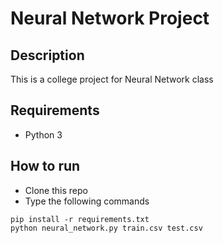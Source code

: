 # Neural Network Project

## Description

This is a college project for Neural Network class

## Requirements

- Python 3

## How to run

- Clone this repo
- Type the following commands 

```pip install -r requirements.txt```  
```python neural_network.py train.csv test.csv```
